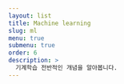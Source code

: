 ```yaml
---
layout: list
title: Machine learning
slug: ml
menu: true
submenu: true
order: 6
description: >
  기계학습 전반적인 개념을 알아봅니다.
---
```

